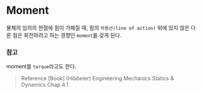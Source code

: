 # Moment
물체의 임의의 한점에 힘이 가해질 때, 힘의 `작용선(line of action)` 위에 있지 않은 다른 점은 회전하려고 하는 경향인 `moment`를  갖게 된다.

### 참고
moment를 `torque`라고도 한다.

> Reference
> [Book] (Hibbeler) Engineering Mechanics Statics & Dynamics Chap 4.1

